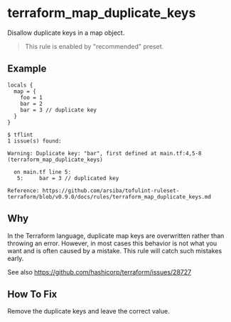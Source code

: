 # terraform_map_duplicate_keys

Disallow duplicate keys in a map object.

> This rule is enabled by "recommended" preset.

## Example

```hcl
locals {
  map = {
    foo = 1
    bar = 2
    bar = 3 // duplicate key
  }
}
```

```
$ tflint
1 issue(s) found:

Warning: Duplicate key: "bar", first defined at main.tf:4,5-8 (terraform_map_duplicate_keys)

  on main.tf line 5:
   5:     bar = 3 // duplicated key

Reference: https://github.com/arsiba/tofulint-ruleset-terraform/blob/v0.9.0/docs/rules/terraform_map_duplicate_keys.md
```

## Why

In the Terraform language, duplicate map keys are overwritten rather than throwing an error. However, in most cases this behavior is not what you want and is often caused by a mistake. This rule will catch such mistakes early.

See also https://github.com/hashicorp/terraform/issues/28727

## How To Fix

Remove the duplicate keys and leave the correct value.
